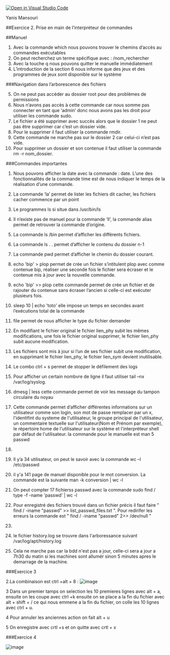 [![Open in Visual Studio Code](https://classroom.github.com/assets/open-in-vscode-c66648af7eb3fe8bc4f294546bfd86ef473780cde1dea487d3c4ff354943c9ae.svg)](https://classroom.github.com/online_ide?assignment_repo_id=8409768&assignment_repo_type=AssignmentRepo)

Yanis  Mansouri

##Exercice 2. Prise en main de l’interpréteur de commandes

##Manuel

1.	Avec la commande which nous pouvons trouver le chemins d’accès au commandes exécutables
2.	On peut recherchez un terme spécifique avec : /nom_rechercher
3.	Avec la touche q nous pouvons quitter le manuelle immédiatement
4.	L’introduction de la section 6 nous informe que des jeux et des programmes de jeux sont disponible sur le système

###Navigation dans l’arborescence des fichiers

5.	On ne peut pas accéder au dossier root pour des problèmes de permissions
6.	Nous n’avons pas accès à cette commande car nous somme pas connecter en tant que ‘admin’ donc nous avons pas les droit pour utiliser les commande sudo.
8.	 Le fichier a été supprimer avec succès alors que le dossier 1 ne peut pas être supprimer car c’est un dossier vide.
9.	Pour le supprimer il faut utiliser la commande rmdir.
10.	Cette commande ne marche pas sur le dossier 2 car celui-ci n’est pas vide.
11.	Pour supprimer un dossier et son contenue il faut utiliser la commande rm -r nom_dossier.

###Commandes importantes
1.	Nous pouvons afficher la date avec la commande : date. L’une des fonctionnalités de la commande time est de nous indiquer le temps de la réalisation d’une commande.
2.	La commande ‘la’ permet de lister les fichiers dit cacher, les fichiers cacher commence par un point
3.	Le programmes ls si situe dans /usr/bin/ls
4.	Il n’existe pas de manuel pour la commande ‘ll’, la commande alias permet de retrouver la commande d’origine.

5.	La commande ls /bin permet d’afficher les différents fichiers.

6.	La commande ls . .  permet d’afficher le contenu du dossier n-1

7.	La commande pwd permet d’afficher le chemin du dossier courant.

8.	echo 'bip' > plop permet de crée un fichier s’intitulent plop avec comme contenue bip, réaliser une seconde fois le fichier sera écraser et le contenue mis à jour avec la nouvelle commande.

9.	echo 'bip' >> plop cette commande permet de crée un fichier et de  rajouter du contenue sans écraser l’ancien si celle-ci est exécuter plusieurs fois.

10.	sleep 10 | echo 'toto' elle impose un temps en secondes avant l’exécutions total de la commande

11.	file permet de nous afficher le type du fichier demander

12.	En modifiant le fichier original le fichier lien_phy subit les mêmes modifications, une fois le fichier original supprimer, le fichier lien_phy subit aucune modification.

13.	Les fichiers sont mis à jour si l’un de ses fichier subit une modification, en supprimant le fichier lien_phy, le fichier lien_sym devient inutilisable.

14.	Le combo ctrl + s permet de stopper le défilement des logs

15.	Pour afficher un certain nombvre de ligne il faut utiliser tail –nx /var/log/syslog.

16.	dmesg | less cette commande permet de voir les message du tampon circulaire du noyau



17.	Cette commande permet d’afficher différentes informations sur un utilisateur comme son login, son mot de passe remplacer par un x, l'identifint du systeme de l'utilisateur, le groupe principal de l'utilisateur, un commentaire textuelle sur l'utilisateur(Nom et Prénom par exemple), le répertoire home de l'utilisateur sur le système  et l'interpréteur shell par défaut de l'utilisateur. la commande pour le manuelle est man 5 passwd

18. 	

19.	Il y’a 34 utilisateur, on peut le savoir avec la commande wc –l /etc/passwd

20.	il y'a 141 page de manuel disponible pour le mot conversion. La commande est la suivante man -k conversion | wc -l

21. On peut compter 17 fichierss passwd avec la commande sudo find / type -f -name 'passwd' | wc -l

22. Pour enregistré des fichiers trouvé dans un fichier précis il faut faire " find / -iname "passwd" >> list_passwd_files.txt ". Pour redirifer les erreurs la commande est " find / -iname "passwd" 2>> /dev/null "

23.

24. le fichier history.log se trouvre dans l'arboressance suivant /var/log/apt/history.log

25. Cela ne marche pas car la bdd n'est pas a jour, celle-ci sera a jour a 7h30 du matin si les machines sont allumér sinon 5 minutes apres le demarrage de la machine.
 
###Exercice 3

2.La combinaison est ctrl +alt + 8 :
 ![image](https://user-images.githubusercontent.com/77662970/189535280-39e4c73f-1135-4c94-8ac8-4a2d4c0bcf22.png)
  
  

3 Dans un premier tamps on selection les 10 premieres lignes avec alt + a, ensuite on les coupe avec ctrl +k ensuite on se place a la fin du fichier avec alt + shift + / ce qui nous emmene a la fin du fichier, on colle les 10 lignes avec ctrl + u.

4 Pour annuler les anciennes action on fait alt + u

5 On enregistre avec crtl +s et on quitte avec crtl + x



###Exercice 4 


![image](https://user-images.githubusercontent.com/77662970/189540480-3f467930-542f-4998-b6d7-de174be09d7e.png)

